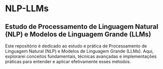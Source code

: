 # NLP-LLMs
## Estudo de Processamento de Linguagem Natural (NLP) e Modelos de Linguagem Grande (LLMs)

Este repositório é dedicado ao estudo e prática de Processamento de Linguagem Natural (NLP) e Modelos de Linguagem Grande (LLMs). Aqui, explorarei conceitos fundamentais, técnicas avançadas e implementações práticas para entender e aplicar efetivamente esses métodos.



